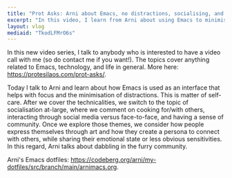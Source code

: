 ```yaml
---
title: "Prot Asks: Arni about Emacs, no distractions, socialising, and self-expression through art"
excerpt: "In this video, I learn from Arni about using Emacs to minimise distractions. We also talk about adopting a persona and expressing oneself through art, among others."
layout: vlog
mediaid: "TkodLFMrO6s"
---
```


In this new video series, I talk to anybody who is interested to have
a video call with me (so do contact me if you want!). The topics cover
anything related to Emacs, technology, and life in general. More here:
<https://protesilaos.com/prot-asks/>.

Today I talk to Arni and learn about how Emacs is used as an interface
that helps with focus and the minimisation of distractions. This is
matter of self-care. After we cover the technicalities, we switch to
the topic of socialisation at-large, where we comment on cooking
for/with others, interacting through social media versus face-to-face,
and having a sense of community. Once we explore those themes, we
consider how people express themselves through art and how they create
a persona to connect with others, while sharing their emotional state
or less obvious sensitivities. In this regard, Arni talks about
dabbling in the furry community.

Arni's Emacs dotfiles: <https://codeberg.org/arni/my-dotfiles/src/branch/main/arnimacs.org>.
